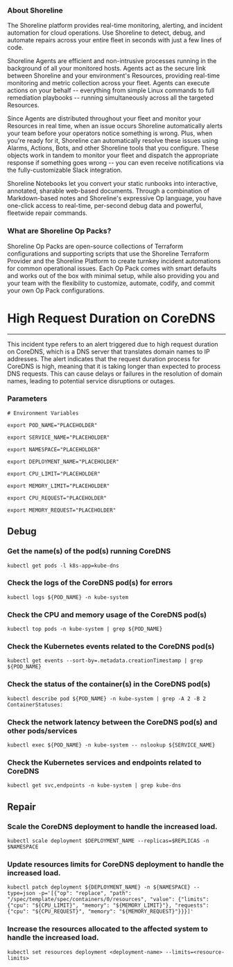 
### About Shoreline
The Shoreline platform provides real-time monitoring, alerting, and incident automation for cloud operations. Use Shoreline to detect, debug, and automate repairs across your entire fleet in seconds with just a few lines of code.

Shoreline Agents are efficient and non-intrusive processes running in the background of all your monitored hosts. Agents act as the secure link between Shoreline and your environment's Resources, providing real-time monitoring and metric collection across your fleet. Agents can execute actions on your behalf -- everything from simple Linux commands to full remediation playbooks -- running simultaneously across all the targeted Resources.

Since Agents are distributed throughout your fleet and monitor your Resources in real time, when an issue occurs Shoreline automatically alerts your team before your operators notice something is wrong. Plus, when you're ready for it, Shoreline can automatically resolve these issues using Alarms, Actions, Bots, and other Shoreline tools that you configure. These objects work in tandem to monitor your fleet and dispatch the appropriate response if something goes wrong -- you can even receive notifications via the fully-customizable Slack integration.

Shoreline Notebooks let you convert your static runbooks into interactive, annotated, sharable web-based documents. Through a combination of Markdown-based notes and Shoreline's expressive Op language, you have one-click access to real-time, per-second debug data and powerful, fleetwide repair commands.

### What are Shoreline Op Packs?
Shoreline Op Packs are open-source collections of Terraform configurations and supporting scripts that use the Shoreline Terraform Provider and the Shoreline Platform to create turnkey incident automations for common operational issues. Each Op Pack comes with smart defaults and works out of the box with minimal setup, while also providing you and your team with the flexibility to customize, automate, codify, and commit your own Op Pack configurations.

# High Request Duration on CoreDNS
---

This incident type refers to an alert triggered due to high request duration on CoreDNS, which is a DNS server that translates domain names to IP addresses. The alert indicates that the request duration process for CoreDNS is high, meaning that it is taking longer than expected to process DNS requests. This can cause delays or failures in the resolution of domain names, leading to potential service disruptions or outages.

### Parameters
```shell
# Environment Variables

export POD_NAME="PLACEHOLDER"

export SERVICE_NAME="PLACEHOLDER"

export NAMESPACE="PLACEHOLDER"

export DEPLOYMENT_NAME="PLACEHOLDER"

export CPU_LIMIT="PLACEHOLDER"

export MEMORY_LIMIT="PLACEHOLDER"

export CPU_REQUEST="PLACEHOLDER"

export MEMORY_REQUEST="PLACEHOLDER"
```

## Debug

### Get the name(s) of the pod(s) running CoreDNS
```shell
kubectl get pods -l k8s-app=kube-dns
```

### Check the logs of the CoreDNS pod(s) for errors
```shell
kubectl logs ${POD_NAME} -n kube-system
```

### Check the CPU and memory usage of the CoreDNS pod(s)
```shell
kubectl top pods -n kube-system | grep ${POD_NAME}
```

### Check the Kubernetes events related to the CoreDNS pod(s)
```shell
kubectl get events --sort-by=.metadata.creationTimestamp | grep ${POD_NAME}
```

### Check the status of the container(s) in the CoreDNS pod(s)
```shell
kubectl describe pod ${POD_NAME} -n kube-system | grep -A 2 -B 2 ContainerStatuses:
```

### Check the network latency between the CoreDNS pod(s) and other pods/services
```shell
kubectl exec ${POD_NAME} -n kube-system -- nslookup ${SERVICE_NAME}
```

### Check the Kubernetes services and endpoints related to CoreDNS
```shell
kubectl get svc,endpoints -n kube-system | grep kube-dns
```

## Repair

### Scale the CoreDNS deployment to handle the increased load.
```shell
kubectl scale deployment $DEPLOYMENT_NAME --replicas=$REPLICAS -n $NAMESPACE
```

### Update resources limits for CoreDNS deployment to handle the increased load.
```shell
kubectl patch deployment ${DEPLOYMENT_NAME} -n ${NAMESPACE} --type=json -p='[{"op": "replace", "path": "/spec/template/spec/containers/0/resources", "value": {"limits": {"cpu": "${CPU_LIMIT}", "memory": "${MEMORY_LIMIT}"}, "requests": {"cpu": "${CPU_REQUEST}", "memory": "${MEMORY_REQUEST}"}}}]'
```

### Increase the resources allocated to the affected system to handle the increased load.
```shell
kubectl set resources deployment <deployment-name> --limits=<resource-limits>
```